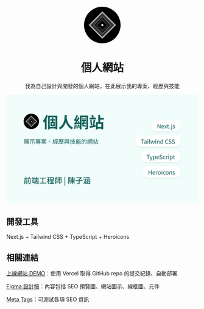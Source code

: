 <p align="center">
  <img src="https://github.com/TzuHanChen/personal-website/raw/main/app/icon.svg" alt="圖示" style="border-radius: 48px ; width: 96px" />
</p>

<h1 align="center">個人網站</h1>

<p align="center">我為自己設計與開發的個人網站，在此展示我的專案、經歷與技能</p>

![截圖](/public/image/personal-website.png)

## 開發工具

Next.js + Tailwind CSS + TypeScript + Heroicons

## 相關連結

[上線網站 DEMO](https://tzuhanchen.vercel.app)：使用 Vercel 取得 GitHub repo 的提交紀錄、自動部署

[Figma 設計稿](https://www.figma.com/design/PxzP3aRo72mYSQQhZ89X8H/%E5%80%8B%E4%BA%BA%E7%B6%B2%E7%AB%99_%E4%BB%8B%E9%9D%A2%E8%A8%AD%E8%A8%88?node-id=1763-507&t=cLUYro6LVJxTKlHE-1)：內容包括 SEO 預覽圖、網站圖示、線框圖、元件

[Meta Tags](https://metatags.io/?url=https%3A%2F%2Ftzuhanchen.vercel.app)：可測試各項 SEO 資訊
